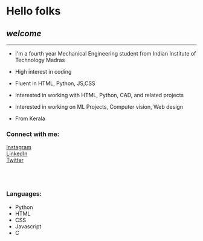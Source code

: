 #  **Hello folks**
## _welcome_
---

- I'm a fourth year Mechanical Engineering student from Indian Institute of Technology Madras
- High interest in coding
-  Fluent in HTML, Python, JS,CSS
- Interested in working with HTML, Python,  CAD, and related projects
- Interested in working on ML Projects, Computer vision, Web design

- From Kerala





### Connect with me:
[Instagram](https://www.instagram.com/___.unnikuttan)<br />
[LinkedIn](https://www.linkedin.com/in/adith-chandrababu-53098b228/)<br />
[Twitter](https://twitter.com/unnikuttxn)





<br />
<br />







### Languages: 
- Python
- HTML
- CSS
- Javascript
- C

